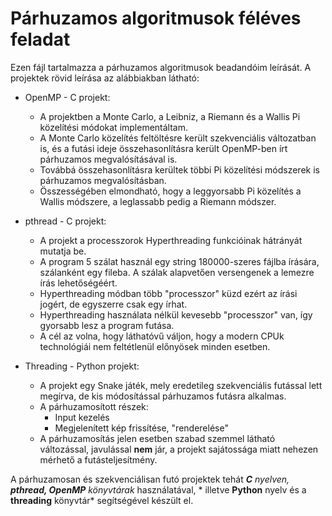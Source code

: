 # Párhuzamos algoritmusok féléves feladat

Ezen fájl tartalmazza a párhuzamos algoritmusok beadandóim leírását.
A projektek rövid leírása az alábbiakban látható:

* OpenMP - C projekt:
  * A projektben a Monte Carlo, a Leibniz, a Riemann és a Wallis Pi közelítési módokat implementáltam.
  * A Monte Carlo közelítés feltöltésre került szekvenciális változatban is, és a futási ideje összehasonlításra került
    OpenMP-ben írt párhuzamos megvalósításával is.
  * Továbbá összehasonlításra kerültek többi Pi közelítési módszerek is párhuzamos megvalósításban.
  * Összességében elmondható, hogy a leggyorsabb Pi közelítés a Wallis módszere, a leglassabb pedig a Riemann módszer.

* pthread - C projekt:
  * A projekt a processzorok Hyperthreading funkcióinak hátrányát mutatja be.
  * A program 5 szálat használ egy string 180000-szeres fájlba írására, szálanként egy fileba. A szálak alapvetően
    versengenek a lemezre írás lehetőségéért.
  * Hyperthreading módban több "processzor" küzd ezért az írási jogért, de egyszerre csak egy írhat.
  * Hyperthreading használata nélkül kevesebb "processzor" van, így gyorsabb lesz a program futása.
  * A cél az volna, hogy láthatóvű váljon, hogy a modern CPUk technológiái nem feltétlenül előnyösek minden esetben.

* Threading - Python projekt:
  * A projekt egy Snake játék, mely eredetileg szekvenciális futással lett megírva, de kis módosítással párhuzamos
    futásra alkalmas.
  * A párhuzamosított részek:
    * Input kezelés
    * Megjelenített kép frissítése, "renderelése"
  * A párhuzamosítás jelen esetben szabad szemmel látható változással, javulással **nem** jár, a projekt sajátossága
    miatt nehezen mérhető a futásteljesítmény.

A párhuzamosan és szekvenciálisan futó projektek tehát ***C** nyelven, **pthread, OpenMP** könyvtárak* használatával, *
illetve **Python** nyelv és a **threading** könyvtár* segítségével készült el.

